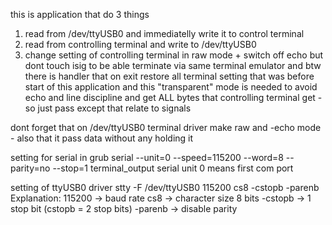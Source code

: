 this is application that do 3 things
1) read from /dev/ttyUSB0 and immediatelly write it to control terminal
2) read from controlling terminal and write to /dev/ttyUSB0
3) change setting of controlling terminal in raw mode + switch off echo but dont touch isig to be able terminate via same terminal emulator
   and btw there is handler that on exit restore all terminal setting that was before start of this application
   and this "transparent" mode is needed to avoid echo and line discipline and get ALL bytes that controlling terminal get - so just pass except that relate to signals

dont forget that on /dev/ttyUSB0 terminal driver make raw and -echo mode - also that it pass data without any holding it

setting for serial in grub 
serial --unit=0 --speed=115200 --word=8 --parity=no --stop=1
terminal_output serial
unit 0 means first com port

setting of ttyUSB0 driver
stty -F /dev/ttyUSB0 115200 cs8 -cstopb -parenb
Explanation:
   115200 → baud rate
   cs8 → character size 8 bits
   -cstopb → 1 stop bit (cstopb = 2 stop bits)
   -parenb → disable parity
